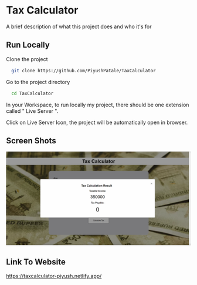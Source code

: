 
# Tax Calculator

A brief description of what this project does and who it's for


## Run Locally

Clone the project

```bash
  git clone https://github.com/PiyushPatale/TaxCalculator
```

Go to the project directory

```bash
  cd TaxCalculator
```

In your Workspace, to run locally my project, there should be one extension called " Live Server ".

Click on Live Server Icon, the project will be automatically open in browser.

## Screen Shots

![Case 1](\Assets\Case1.png?raw=true "Optional Title")


## Link To Website

https://taxcalculator-piyush.netlify.app/

